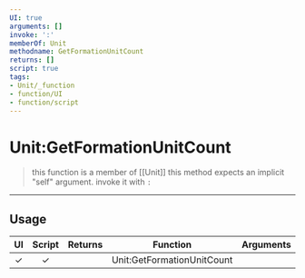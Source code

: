 ```yaml
---
UI: true
arguments: []
invoke: ':'
memberOf: Unit
methodname: GetFormationUnitCount
returns: []
script: true
tags:
- Unit/_function
- function/UI
- function/script
---
```

# Unit:GetFormationUnitCount
> this function is a member of [[Unit]]
> this method expects an implicit "self" argument. invoke it with `:`
-----
## Usage
|  UI | Script | Returns | Function | Arguments |
|:---:|:------:|-------:|:--------:|:---------|
|✓|✓||Unit:GetFormationUnitCount||
